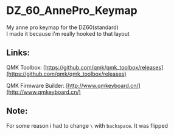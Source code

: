 # DZ_60_AnnePro_Keymap
My anne pro keymap for the DZ60(standard) <br />
I made it because i'm really hooked to that layout

## Links: 
QMK Toolbox:
[https://github.com/qmk/qmk_toolbox/releases](https://github.com/qmk/qmk_toolbox/releases)

QMK Firmware Builder:
[http://www.qmkeyboard.cn/](http://www.qmkeyboard.cn/)

## Note:
For some reason i had to change `\` with `backspace`. It was flipped
